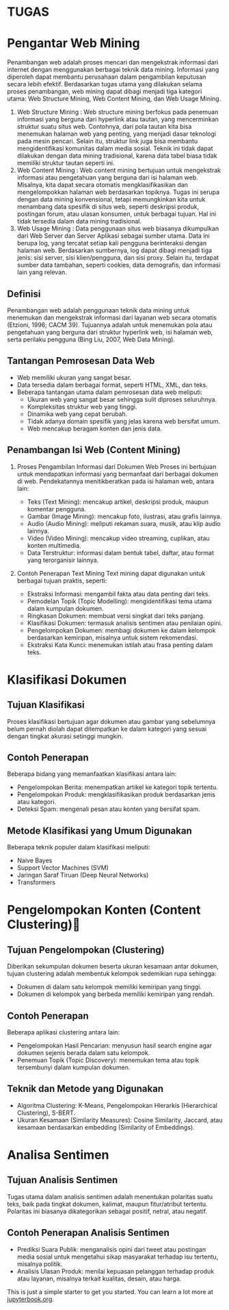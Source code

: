 # TUGAS
# Pengantar Web Mining

Penambangan web adalah proses mencari dan mengekstrak informasi dari internet dengan menggunakan berbagai teknik data mining. Informasi yang diperoleh dapat membantu perusahaan dalam pengambilan keputusan secara lebih efektif. Berdasarkan tugas utama yang dilakukan selama proses penambangan, web mining dapat dibagi menjadi tiga kategori utama: Web Structure Mining, Web Content Mining, dan Web Usage Mining.
1. Web Structure Mining : Web structure mining berfokus pada penemuan informasi yang berguna dari hyperlink atau tautan, yang mencerminkan struktur suatu situs web. Contohnya, dari pola tautan kita bisa menemukan halaman web yang penting, yang menjadi dasar teknologi pada mesin pencari. Selain itu, struktur link juga bisa membantu mengidentifikasi komunitas dalam media sosial. Teknik ini tidak dapat dilakukan dengan data mining tradisional, karena data tabel biasa tidak memiliki struktur tautan seperti ini.
2. Web Content Mining : Web content mining bertujuan untuk mengekstrak informasi atau pengetahuan yang berguna dari isi halaman web. Misalnya, kita dapat secara otomatis mengklasifikasikan dan mengelompokkan halaman web berdasarkan topiknya. Tugas ini serupa dengan data mining konvensional, tetapi memungkinkan kita untuk menambang data spesifik di situs web, seperti deskripsi produk, postingan forum, atau ulasan konsumen, untuk berbagai tujuan. Hal ini tidak tersedia dalam data mining tradisional.
3. Web Usage Mining : Data penggunaan situs web biasanya dikumpulkan dari Web Server dan Server Aplikasi sebagai sumber utama. Data ini berupa log, yang tercatat setiap kali pengguna berinteraksi dengan halaman web. Berdasarkan sumbernya, log dapat dibagi menjadi tiga jenis: sisi server, sisi klien/pengguna, dan sisi proxy. Selain itu, terdapat sumber data tambahan, seperti cookies, data demografis, dan informasi lain yang relevan.

## Definisi
Penambangan web adalah penggunaan teknik data mining untuk menemukan dan mengekstrak informasi dari layanan web secara otomatis (Etzioni, 1996; CACM 39). Tujuannya adalah untuk menemukan pola atau pengetahuan yang berguna dari struktur hyperlink web, isi halaman web, serta perilaku pengguna (Bing Liu, 2007, Web Data Mining).

## Tantangan Pemrosesan Data Web
- Web memiliki ukuran yang sangat besar.
- Data tersedia dalam berbagai format, seperti HTML, XML, dan teks.
- Beberapa tantangan utama dalam pemrosesan data web meliputi:
    - Ukuran web yang sangat besar sehingga sulit diproses seluruhnya.
    - Kompleksitas struktur web yang tinggi.
    - Dinamika web yang cepat berubah.
    - Tidak adanya domain spesifik yang jelas karena web bersifat umum.
    - Web mencakup beragam konten dan jenis data.

## Penambangan Isi Web (Content Mining)

1. Proses Pengambilan Informasi dari Dokumen Web
Proses ini bertujuan untuk mendapatkan informasi yang bermanfaat dari berbagai dokumen di web. Pendekatannya menitikberatkan pada isi halaman web, antara lain:
    - Teks (Text Mining): mencakup artikel, deskripsi produk, maupun komentar pengguna.
    - Gambar (Image Mining): mencakup foto, ilustrasi, atau grafis lainnya.
    - Audio (Audio Mining): meliputi rekaman suara, musik, atau klip audio lainnya.
    - Video (Video Mining): mencakup video streaming, cuplikan, atau konten multimedia.
    - Data Terstruktur: informasi dalam bentuk tabel, daftar, atau format yang terorganisir lainnya.

2. Contoh Penerapan Text Mining
Text mining dapat digunakan untuk berbagai tujuan praktis, seperti:
    - Ekstraksi Informasi: mengambil fakta atau data penting dari teks.
    - Pemodelan Topik (Topic Modelling): mengidentifikasi tema utama dalam kumpulan dokumen.
    - Ringkasan Dokumen: membuat versi singkat dari teks panjang.
    - Klasifikasi Dokumen: termasuk analisis sentimen atau penilaian opini.
    - Pengelompokan Dokumen: membagi dokumen ke dalam kelompok berdasarkan kemiripan, misalnya untuk sistem rekomendasi.
    - Ekstraksi Kata Kunci: menemukan istilah atau frasa penting dalam teks.

# Klasifikasi Dokumen
## Tujuan Klasifikasi
Proses klasifikasi bertujuan agar dokumen atau gambar yang sebelumnya belum pernah diolah dapat ditempatkan ke dalam kategori yang sesuai dengan tingkat akurasi setinggi mungkin.

## Contoh Penerapan
Beberapa bidang yang memanfaatkan klasifikasi antara lain:
- Pengelompokan Berita: menempatkan artikel ke kategori topik tertentu.
- Pengelompokan Produk: mengklasifikasikan produk berdasarkan jenis atau kategori.
- Deteksi Spam: mengenali pesan atau konten yang bersifat spam.

## Metode Klasifikasi yang Umum Digunakan
Beberapa teknik populer dalam klasifikasi meliputi:
- Naive Bayes
- Support Vector Machines (SVM)
- Jaringan Saraf Tiruan (Deep Neural Networks)
- Transformers

# Pengelompokan Konten (Content Clustering)
## Tujuan Pengelompokan (Clustering)
Diberikan sekumpulan dokumen beserta ukuran kesamaan antar dokumen, tujuan clustering adalah membentuk kelompok sedemikian rupa sehingga:
- Dokumen di dalam satu kelompok memiliki kemiripan yang tinggi.
- Dokumen di kelompok yang berbeda memiliki kemiripan yang rendah.

## Contoh Penerapan
Beberapa aplikasi clustering antara lain:
- Pengelompokan Hasil Pencarian: menyusun hasil search engine agar dokumen sejenis berada dalam satu kelompok.
- Penemuan Topik (Topic Discovery): menemukan tema atau topik tersembunyi dalam kumpulan dokumen.

## Teknik dan Metode yang Digunakan
- Algoritma Clustering: K-Means, Pengelompokan Hierarkis (Hierarchical Clustering), S-BERT.
- Ukuran Kesamaan (Similarity Measures): Cosine Similarity, Jaccard, atau kesamaan berdasarkan embedding (Similarity of Embeddings).

# Analisa Sentimen
## Tujuan Analisis Sentimen
Tugas utama dalam analisis sentimen adalah menentukan polaritas suatu teks, baik pada tingkat dokumen, kalimat, maupun fitur/atribut tertentu. Polaritas ini biasanya dikategorikan sebagai positif, netral, atau negatif.

## Contoh Penerapan Analisis Sentimen
- Prediksi Suara Publik: menganalisis opini dari tweet atau postingan media sosial untuk mengetahui sikap masyarakat terhadap isu tertentu, misalnya politik.
- Analisis Ulasan Produk: menilai kepuasan pelanggan terhadap produk atau layanan, misalnya terkait kualitas, desain, atau harga.


This is just a simple starter to get you started.
You can learn a lot more at [jupyterbook.org](https://jupyterbook.org).
